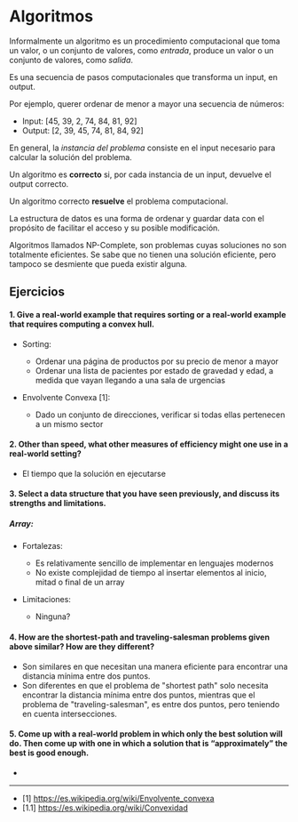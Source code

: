 # Algoritmos

Informalmente un algoritmo es un procedimiento computacional que toma un valor, o un conjunto de valores, como _entrada_, produce un valor o un conjunto de valores, como _salida_.

Es una secuencia de pasos computacionales que transforma un input, en output.

Por ejemplo, querer ordenar de menor a mayor una secuencia de números:
  - Input: [45, 39, 2, 74, 84, 81, 92]
  - Output: [2, 39, 45, 74, 81, 84, 92]

En general, la _instancia del problema_ consiste en el input necesario para calcular la solución del problema.

Un algoritmo es **correcto** si, por cada instancia de un input, devuelve el output correcto.

Un algoritmo correcto **resuelve** el problema computacional.

La estructura de datos es una forma de ordenar y guardar data con el propósito de facilitar el acceso y su posible modificación.

Algoritmos llamados NP-Complete, son problemas cuyas soluciones no son totalmente eficientes. Se sabe que no tienen una solución eficiente, pero tampoco se desmiente que pueda existir alguna.

## Ejercicios

#### 1. Give a real-world example that requires sorting or a real-world example that requires computing a convex hull.

  * Sorting:
    - Ordenar una página de productos por su precio de menor a mayor
    - Ordenar una lista de pacientes por estado de gravedad y edad, a medida que vayan llegando a una sala de urgencias

  * Envolvente Convexa [1]:
    - Dado un conjunto de direcciones, verificar si todas ellas pertenecen a un mismo sector


#### 2. Other than speed, what other measures of efficiency might one use in a real-world setting?

  * El tiempo que la solución en ejecutarse

#### 3. Select a data structure that you have seen previously, and discuss its strengths and limitations.
  
  ##### Array:

  * Fortalezas:
    - Es relativamente sencillo de implementar en lenguajes modernos
    - No existe complejidad de tiempo al insertar elementos al inicio, mitad o final de un array
  
  * Limitaciones:
    - Ninguna?

#### 4. How are the shortest-path and traveling-salesman problems given above similar? How are they different?

  * Son similares en que necesitan una manera eficiente para encontrar una distancia mínima entre dos puntos.
  * Son diferentes en que el problema de "shortest path" solo necesita encontrar la distancia mínima entre dos puntos, mientras que el problema de "traveling-salesman", es entre dos puntos, pero teniendo en cuenta intersecciones.

#### 5. Come up with a real-world problem in which only the best solution will do. Then come up with one in which a solution that is “approximately” the best is good enough.
  
  * 

---

- [1] https://es.wikipedia.org/wiki/Envolvente_convexa
- [1.1] https://es.wikipedia.org/wiki/Convexidad